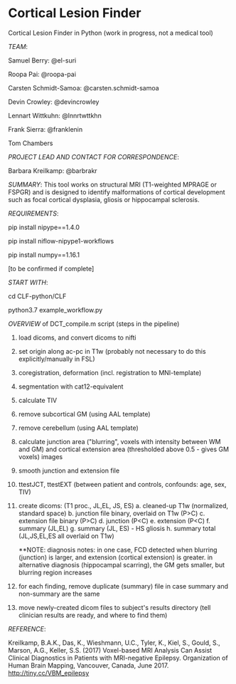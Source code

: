 # Cortical Lesion Finder
Cortical Lesion Finder in Python (work in progress, not a medical tool)

*TEAM*:

Samuel Berry: @el-suri

Roopa Pai: @roopa-pai

Carsten Schmidt-Samoa: @carsten.schmidt-samoa

Devin Crowley: @devincrowley

Lennart Wittkuhn: @lnnrtwttkhn

Frank Sierra: @franklenin

Tom Chambers

*PROJECT LEAD AND CONTACT FOR CORRESPONDENCE*:

Barbara Kreilkamp: @barbrakr


*SUMMARY*:
This tool works on structural MRI (T1-weighted MPRAGE or FSPGR) and is designed to identify malformations of cortical development such as focal cortical dysplasia, gliosis or hippocampal sclerosis.
 
*REQUIREMENTS*:

pip install nipype==1.4.0

pip install niflow-nipype1-workflows

pip install numpy==1.16.1

[to be confirmed if complete]

*START WITH*:

cd CLF-python/CLF

python3.7 example_workflow.py

*OVERVIEW* of DCT_compile.m script (steps in the pipeline)
1. load dicoms, and convert dicoms to nifti
2. set origin along ac-pc in T1w (probably not necessary to do this explicitly/manually in FSL)
3. coregistration, deformation (incl. registration to MNI-template) 
4. segmentation with cat12-equivalent
5. calculate TIV
6. remove subcortical GM (using AAL template)
7. remove cerebellum (using AAL template)
8. calculate junction area ("blurring", voxels with intensity between WM and GM) and cortical extension area (thresholded above 0.5 - gives GM voxels) images
9. smooth junction and extension file
10. ttestJCT, ttestEXT (between patient and controls, confounds: age, sex, TIV)
11. create dicoms: (T1 proc., JL,EL, JS, ES)
    a. cleaned-up T1w (normalized, standard space)
    b. junction file binary, overlaid on T1w (P>C)
    c. extension file binary (P>C)
    d. junction (P<C)
    e. extension (P<C)
    f. summary (JL,EL)
    g. summary (JL, ES) - HS gliosis
    h. summary total (JL,JS,EL,ES all overlaid on T1w)
    
    **NOTE: diagnosis notes: in one case, FCD detected when blurring (junction) is larger, and extension (cortical extension) is greater. in alternative diagnosis (hippocampal scarring), the GM gets smaller, but blurring region increases

12. for each finding, remove duplicate (summary) file in case summary and non-summary are the same
13. move newly-created dicom files to subject's results directory (tell clinician results are ready, and where to find them)


*REFERENCE*:

Kreilkamp, B.A.K., Das, K., Wieshmann, U.C., Tyler, K., Kiel, S., Gould, S., Marson, A.G., Keller, S.S. (2017) Voxel-based MRI Analysis Can Assist Clinical Diagnostics in Patients with MRI-negative Epilepsy. Organization of Human Brain Mapping, Vancouver, Canada, June 2017. http://tiny.cc/VBM_epilepsy
